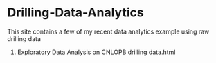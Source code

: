 # Drilling-Data-Analytics
This site contains a few of my recent data analytics example using raw drilling data
1. Exploratory Data Analysis on CNLOPB drilling data.html
